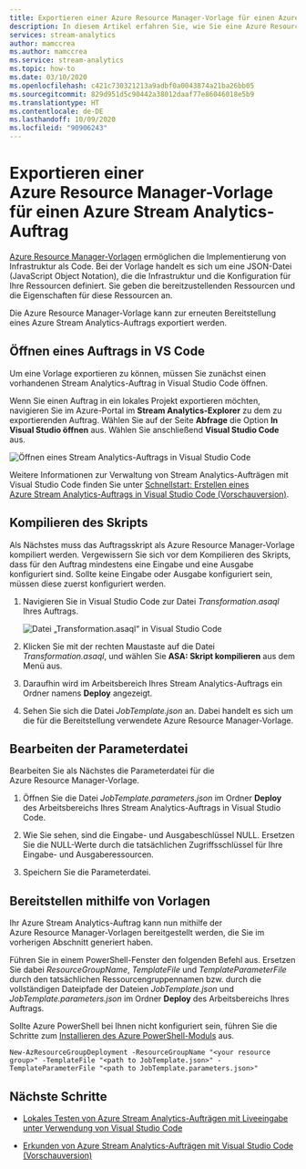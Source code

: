 ```yaml
---
title: Exportieren einer Azure Resource Manager-Vorlage für einen Azure Stream Analytics-Auftrag
description: In diesem Artikel erfahren Sie, wie Sie eine Azure Resource Manager-Vorlage für Ihren Azure Stream Analytics-Auftrag exportieren.
services: stream-analytics
author: mamccrea
ms.author: mamccrea
ms.service: stream-analytics
ms.topic: how-to
ms.date: 03/10/2020
ms.openlocfilehash: c421c730321213a9adbf0a0043874a21ba26bb05
ms.sourcegitcommit: 829d951d5c90442a38012daaf77e86046018e5b9
ms.translationtype: HT
ms.contentlocale: de-DE
ms.lasthandoff: 10/09/2020
ms.locfileid: "90906243"
---
```

# <a name="export-an-azure-stream-analytics-job-azure-resource-manager-template"></a>Exportieren einer Azure Resource Manager-Vorlage für einen Azure Stream Analytics-Auftrag

[Azure Resource Manager-Vorlagen](../azure-resource-manager/templates/overview.md) ermöglichen die Implementierung von Infrastruktur als Code. Bei der Vorlage handelt es sich um eine JSON-Datei (JavaScript Object Notation), die die Infrastruktur und die Konfiguration für Ihre Ressourcen definiert. Sie geben die bereitzustellenden Ressourcen und die Eigenschaften für diese Ressourcen an.

Die Azure Resource Manager-Vorlage kann zur erneuten Bereitstellung eines Azure Stream Analytics-Auftrags exportiert werden.

## <a name="open-a-job-in-vs-code"></a>Öffnen eines Auftrags in VS Code

Um eine Vorlage exportieren zu können, müssen Sie zunächst einen vorhandenen Stream Analytics-Auftrag in Visual Studio Code öffnen. 

Wenn Sie einen Auftrag in ein lokales Projekt exportieren möchten, navigieren Sie im Azure-Portal im **Stream Analytics-Explorer** zu dem zu exportierenden Auftrag. Wählen Sie auf der Seite **Abfrage** die Option **In Visual Studio öffnen** aus. Wählen Sie anschließend **Visual Studio Code** aus.

![Öffnen eines Stream Analytics-Auftrags in Visual Studio Code](./media/resource-manager-export/open-job-vs-code.png)

Weitere Informationen zur Verwaltung von Stream Analytics-Aufträgen mit Visual Studio Code finden Sie unter [Schnellstart: Erstellen eines Azure Stream Analytics-Auftrags in Visual Studio Code (Vorschauversion)](quick-create-visual-studio-code.md).

## <a name="compile-the-script"></a>Kompilieren des Skripts 

Als Nächstes muss das Auftragsskript als Azure Resource Manager-Vorlage kompiliert werden. Vergewissern Sie sich vor dem Kompilieren des Skripts, dass für den Auftrag mindestens eine Eingabe und eine Ausgabe konfiguriert sind. Sollte keine Eingabe oder Ausgabe konfiguriert sein, müssen diese zuerst konfiguriert werden.

1. Navigieren Sie in Visual Studio Code zur Datei *Transformation.asaql* Ihres Auftrags.

   ![Datei „Transformation.asaql“ in Visual Studio Code](./media/resource-manager-export/transformation-asaql.png)

1. Klicken Sie mit der rechten Maustaste auf die Datei *Transformation.asaql*, und wählen Sie **ASA: Skript kompilieren** aus dem Menü aus.

1. Daraufhin wird im Arbeitsbereich Ihres Stream Analytics-Auftrags ein Ordner namens **Deploy** angezeigt.

1. Sehen Sie sich die Datei *JobTemplate.json* an. Dabei handelt es sich um die für die Bereitstellung verwendete Azure Resource Manager-Vorlage.

## <a name="complete-the-parameters-file"></a>Bearbeiten der Parameterdatei

Bearbeiten Sie als Nächstes die Parameterdatei für die Azure Resource Manager-Vorlage.

1. Öffnen Sie die Datei *JobTemplate.parameters.json* im Ordner **Deploy** des Arbeitsbereichs Ihres Stream Analytics-Auftrags in Visual Studio Code.

1. Wie Sie sehen, sind die Eingabe- und Ausgabeschlüssel NULL. Ersetzen Sie die NULL-Werte durch die tatsächlichen Zugriffsschlüssel für Ihre Eingabe- und Ausgaberessourcen.

1. Speichern Sie die Parameterdatei.

## <a name="deploy-using-templates"></a>Bereitstellen mithilfe von Vorlagen

Ihr Azure Stream Analytics-Auftrag kann nun mithilfe der Azure Resource Manager-Vorlagen bereitgestellt werden, die Sie im vorherigen Abschnitt generiert haben.

Führen Sie in einem PowerShell-Fenster den folgenden Befehl aus. Ersetzen Sie dabei *ResourceGroupName*, *TemplateFile* und *TemplateParameterFile* durch den tatsächlichen Ressourcengruppennamen bzw. durch die vollständigen Dateipfade der Dateien *JobTemplate.json* und *JobTemplate.parameters.json* im Ordner **Deploy** des Arbeitsbereichs Ihres Auftrags.

Sollte Azure PowerShell bei Ihnen nicht konfiguriert sein, führen Sie die Schritte zum [Installieren des Azure PowerShell-Moduls](https://docs.microsoft.com/powershell/azure/install-Az-ps) aus.

```azurepowershell
New-AzResourceGroupDeployment -ResourceGroupName "<your resource group>" -TemplateFile "<path to JobTemplate.json>" -TemplateParameterFile "<path to JobTemplate.parameters.json>"
```

## <a name="next-steps"></a>Nächste Schritte

* [Lokales Testen von Azure Stream Analytics-Aufträgen mit Liveeingabe unter Verwendung von Visual Studio Code](visual-studio-code-local-run-live-input.md)

* [Erkunden von Azure Stream Analytics-Aufträgen mit Visual Studio Code (Vorschauversion)](visual-studio-code-explore-jobs.md)